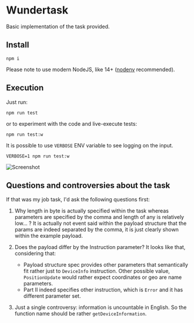 # Wundertask

Basic implementation of the task provided.

## Install

```npm i```

Please note to use modern NodeJS, like 14+ ([nodenv](https://github.com/nodenv/nodenv) recommended).

## Execution

Just run:

```npm run test```

or to experiment with the code and live-execute tests:

```npm run test:w```

It is possible to use `VERBOSE` ENV variable to see logging on the input.

```VERBOSE=1 npm run test:w```

![Screenshot](docs/exeuction_screenshot.png)

## Questions and controversies about the task

If that was my job task, I'd ask the following questions first:

1. Why length in byte is actually specified within the task whereas parameters are specified by the comma and length of any is relatively low... ? It is actually not event said within the payload structure that the params are indeed separated by the comma, it is just clearly shown within the example payload.
2. Does the payload differ by the Instruction parameter? It looks like that, considering that:

   - Payload structure spec provides other parameters that semantically fit rather just to `DeviceInfo` instruction. Other possible value, `PositionUpdate` would rather expect coordinates or geo are name parameters.
   - Part II indeed specifies other instruction, which is `Error` and it has different parameter set.

3. Just a single controversy: information is uncountable in English. So the function name should be rather `getDeviceInformation`.

